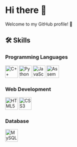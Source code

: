# Hi there 👋

Welcome to my GitHub profile! 🌟

## 🛠️ Skills

### Programming Languages
<img src="https://cdn.jsdelivr.net/gh/devicons/devicon/icons/cplusplus/cplusplus-original.svg" width="40" height="40" alt="C++"/> <img src="https://cdn.jsdelivr.net/gh/devicons/devicon/icons/python/python-original.svg" width="40" height="40" alt="Python"/> <img src="https://cdn.jsdelivr.net/gh/devicons/devicon/icons/javascript/javascript-original.svg" width="40" height="40" alt="JavaScript"/> <img src="https://cdn.jsdelivr.net/gh/devicons/devicon/icons/assembly/assembly-original.svg" width="40" height="40" alt="Assembly"/>

### Web Development
<img src="https://cdn.jsdelivr.net/gh/devicons/devicon/icons/html5/html5-original.svg" width="40" height="40" alt="HTML5"/> <img src="https://cdn.jsdelivr.net/gh/devicons/devicon/icons/css3/css3-original.svg" width="40" height="40" alt="CSS3"/>

### Database
<img src="https://cdn.jsdelivr.net/gh/devicons/devicon/icons/mysql/mysql-original.svg" width="40" height="40" alt="MySQL"/>
